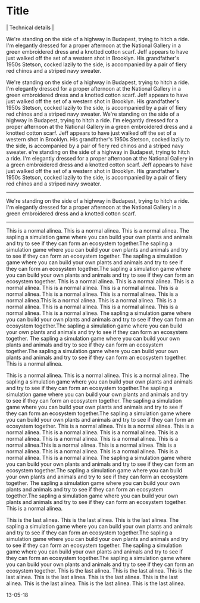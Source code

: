 Title
=====

| Technical details |

We're standing on the side of a highway in Budapest, trying to hitch a ride. I'm elegantly dressed for a proper afternoon at the National Gallery in a green embroidered dress and a knotted cotton scarf. Jeff appears to have just walked off the set of a western shot in Brooklyn. His grandfather's 1950s Stetson, cocked lazily to the side, is accompanied by a pair of fiery red chinos and a striped navy sweater.

We're standing on the side of a highway in Budapest, trying to hitch a ride. I'm elegantly dressed for a proper afternoon at the National Gallery in a green embroidered dress and a knotted cotton scarf. Jeff appears to have just walked off the set of a western shot in Brooklyn. His grandfather's 1950s Stetson, cocked lazily to the side, is accompanied by a pair of fiery red chinos and a striped navy sweater. We're standing on the side of a highway in Budapest, trying to hitch a ride. I'm elegantly dressed for a proper afternoon at the National Gallery in a green embroidered dress and a knotted cotton scarf. Jeff appears to have just walked off the set of a western shot in Brooklyn. His grandfather's 1950s Stetson, cocked lazily to the side, is accompanied by a pair of fiery red chinos and a striped navy sweater. e're standing on the side of a highway in Budapest, trying to hitch a ride. I'm elegantly dressed for a proper afternoon at the National Gallery in a green embroidered dress and a knotted cotton scarf. Jeff appears to have just walked off the set of a western shot in Brooklyn. His grandfather's 1950s Stetson, cocked lazily to the side, is accompanied by a pair of fiery red chinos and a striped navy sweater.

---

We're standing on the side of a highway in Budapest, trying to hitch a ride. I'm elegantly dressed for a proper afternoon at the National Gallery in a green embroidered dress and a knotted cotton scarf.

---

This is a normal alinea. This is a normal alinea. This is a normal alinea. The sapling a simulation game where you can build your own plants and animals and try to see if they can form an ecosystem together.The sapling a simulation game where you can build your own plants and animals and try to see if they can form an ecosystem together. The sapling a simulation game where you can build your own plants and animals and try to see if they can form an ecosystem together.The sapling a simulation game where you can build your own plants and animals and try to see if they can form an ecosystem together. This is a normal alinea. This is a normal alinea. This is a normal alinea. This is a normal alinea. This is a normal alinea. This is a normal alinea. This is a normal alinea. This is a normal alinea. This is a normal alinea.This is a normal alinea. This is a normal alinea. This is a normal alinea. This is a normal alinea. This is a normal alinea. This is a normal alinea. This is a normal alinea. The sapling a simulation game where you can build your own plants and animals and try to see if they can form an ecosystem together.The sapling a simulation game where you can build your own plants and animals and try to see if they can form an ecosystem together. The sapling a simulation game where you can build your own plants and animals and try to see if they can form an ecosystem together.The sapling a simulation game where you can build your own plants and animals and try to see if they can form an ecosystem together. This is a normal alinea.

This is a normal alinea. This is a normal alinea. This is a normal alinea. The sapling a simulation game where you can build your own plants and animals and try to see if they can form an ecosystem together.The sapling a simulation game where you can build your own plants and animals and try to see if they can form an ecosystem together. The sapling a simulation game where you can build your own plants and animals and try to see if they can form an ecosystem together.The sapling a simulation game where you can build your own plants and animals and try to see if they can form an ecosystem together. This is a normal alinea. This is a normal alinea. This is a normal alinea. This is a normal alinea. This is a normal alinea. This is a normal alinea. This is a normal alinea. This is a normal alinea. This is a normal alinea.This is a normal alinea. This is a normal alinea. This is a normal alinea. This is a normal alinea. This is a normal alinea. This is a normal alinea. This is a normal alinea. The sapling a simulation game where you can build your own plants and animals and try to see if they can form an ecosystem together.The sapling a simulation game where you can build your own plants and animals and try to see if they can form an ecosystem together. The sapling a simulation game where you can build your own plants and animals and try to see if they can form an ecosystem together.The sapling a simulation game where you can build your own plants and animals and try to see if they can form an ecosystem together. This is a normal alinea.

This is the last alinea. This is the last alinea. This is the last alinea. The sapling a simulation game where you can build your own plants and animals and try to see if they can form an ecosystem together.The sapling a simulation game where you can build your own plants and animals and try to see if they can form an ecosystem together. The sapling a simulation game where you can build your own plants and animals and try to see if they can form an ecosystem together.The sapling a simulation game where you can build your own plants and animals and try to see if they can form an ecosystem together. This is the last alinea. This is the last alinea. This is the last alinea. This is the last alinea. This is the last alinea. This is the last alinea. This is the last alinea. This is the last alinea. This is the last alinea.


13-05-18